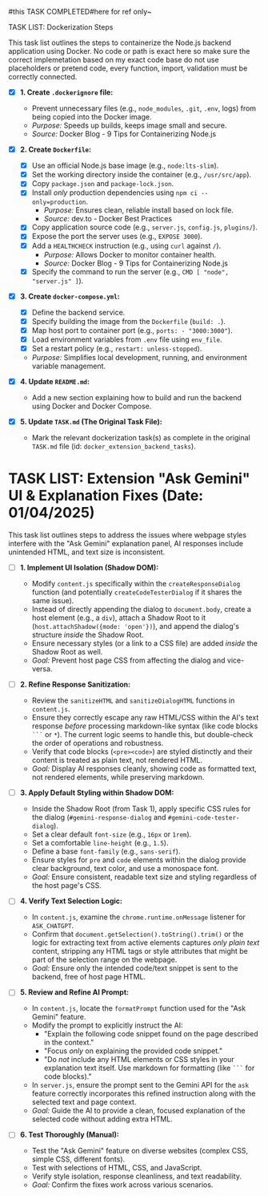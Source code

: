 #this TASK COMPLETED#here for ref only~

 TASK LIST: Dockerization Steps

This task list outlines the steps to containerize the Node.js backend application using Docker. No code or path is exact here so make sure the correct implemetation based on my exact code base do not use placeholders or pretend code, every function, import, validation must be correctly connected.

- [x] **1. Create `.dockerignore` file:**
    - Prevent unnecessary files (e.g., `node_modules`, `.git`, `.env`, logs) from being copied into the Docker image.
    - *Purpose:* Speeds up builds, keeps image small and secure.
    - *Source:* Docker Blog - 9 Tips for Containerizing Node.js

- [x] **2. Create `Dockerfile`:**
    - [x] Use an official Node.js base image (e.g., `node:lts-slim`).
    - [x] Set the working directory inside the container (e.g., `/usr/src/app`).
    - [x] Copy `package.json` and `package-lock.json`.
    - [x] Install *only* production dependencies using `npm ci --only=production`.
        - *Purpose:* Ensures clean, reliable install based on lock file.
        - *Source:* dev.to - Docker Best Practices
    - [x] Copy application source code (e.g., `server.js`, `config.js`, `plugins/`).
    - [x] Expose the port the server uses (e.g., `EXPOSE 3000`).
    - [x] Add a `HEALTHCHECK` instruction (e.g., using `curl` against `/`).
        - *Purpose:* Allows Docker to monitor container health.
        - *Source:* Docker Blog - 9 Tips for Containerizing Node.js
    - [x] Specify the command to run the server (e.g., `CMD [ "node", "server.js" ]`).

- [x] **3. Create `docker-compose.yml`:**
    - [x] Define the backend service.
    - [x] Specify building the image from the `Dockerfile` (`build: .`).
    - [x] Map host port to container port (e.g., `ports: - "3000:3000"`).
    - [x] Load environment variables from `.env` file using `env_file`.
    - [x] Set a restart policy (e.g., `restart: unless-stopped`).
    - *Purpose:* Simplifies local development, running, and environment variable management.

- [x] **4. Update `README.md`:**
    - Add a new section explaining how to build and run the backend using Docker and Docker Compose.

- [x] **5. Update `TASK.md` (The Original Task File):**
    - Mark the relevant dockerization task(s) as complete in the original `TASK.md` file (id: `docker_extension_backend_tasks`).

# TASK LIST: Extension "Ask Gemini" UI & Explanation Fixes (Date: 01/04/2025)

This task list outlines steps to address the issues where webpage styles interfere with the "Ask Gemini" explanation panel, AI responses include unintended HTML, and text size is inconsistent.

- [ ] **1. Implement UI Isolation (Shadow DOM):**
    - Modify `content.js` specifically within the `createResponseDialog` function (and potentially `createCodeTesterDialog` if it shares the same issue).
    - Instead of directly appending the dialog to `document.body`, create a host element (e.g., a `div`), attach a Shadow Root to it (`host.attachShadow({mode: 'open'})`), and append the dialog's structure *inside* the Shadow Root.
    - Ensure necessary styles (or a link to a CSS file) are added *inside* the Shadow Root as well.
    - *Goal:* Prevent host page CSS from affecting the dialog and vice-versa.

- [ ] **2. Refine Response Sanitization:**
    - Review the `sanitizeHTML` and `sanitizeDialogHTML` functions in `content.js`.
    - Ensure they correctly escape any raw HTML/CSS within the AI's text response *before* processing markdown-like syntax (like code blocks ` ``` ` or ` * `). The current logic seems to handle this, but double-check the order of operations and robustness.
    - Verify that code blocks (`<pre><code>`) are styled distinctly and their content is treated as plain text, not rendered HTML.
    - *Goal:* Display AI responses cleanly, showing code as formatted text, not rendered elements, while preserving markdown.

- [ ] **3. Apply Default Styling within Shadow DOM:**
    - Inside the Shadow Root (from Task 1), apply specific CSS rules for the dialog (`#gemini-response-dialog` and `#gemini-code-tester-dialog`).
    - Set a clear default `font-size` (e.g., `16px` or `1rem`).
    - Set a comfortable `line-height` (e.g., `1.5`).
    - Define a base `font-family` (e.g., `sans-serif`).
    - Ensure styles for `pre` and `code` elements within the dialog provide clear background, text color, and use a monospace font.
    - *Goal:* Ensure consistent, readable text size and styling regardless of the host page's CSS.

- [ ] **4. Verify Text Selection Logic:**
    - In `content.js`, examine the `chrome.runtime.onMessage` listener for `ASK_CHATGPT`.
    - Confirm that `document.getSelection().toString().trim()` or the logic for extracting text from active elements captures *only plain text* content, stripping any HTML tags or style attributes that might be part of the selection range on the webpage.
    - *Goal:* Ensure only the intended code/text snippet is sent to the backend, free of host page HTML.

- [ ] **5. Review and Refine AI Prompt:**
    - In `content.js`, locate the `formatPrompt` function used for the "Ask Gemini" feature.
    - Modify the prompt to explicitly instruct the AI:
        - "Explain the following code snippet found on the page described in the context."
        - "Focus *only* on explaining the provided code snippet."
        - "Do *not* include any HTML elements or CSS styles in your explanation text itself. Use markdown for formatting (like ` ``` ` for code blocks)."
    - In `server.js`, ensure the prompt sent to the Gemini API for the `ask` feature correctly incorporates this refined instruction along with the selected text and page context.
    - *Goal:* Guide the AI to provide a clean, focused explanation of the selected code without adding extra HTML.

- [ ] **6. Test Thoroughly (Manual):**
    - Test the "Ask Gemini" feature on diverse websites (complex CSS, simple CSS, different fonts).
    - Test with selections of HTML, CSS, and JavaScript.
    - Verify style isolation, response cleanliness, and text readability.
    - *Goal:* Confirm the fixes work across various scenarios.